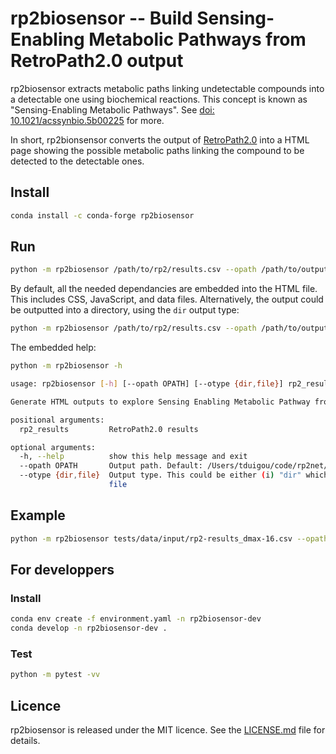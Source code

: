 # rp2biosensor -- Build Sensing-Enabling Metabolic Pathways from RetroPath2.0 output

rp2biosensor extracts metabolic paths linking undetectable compounds
into a detectable one using biochemical reactions. This concept is known
as "Sensing-Enabling Metabolic Pathways". See [doi: 10.1021/acssynbio.5b00225](https://doi.org/10.1021/acssynbio.5b00225)
for more.

In short, rp2bionsensor converts the output of [RetroPath2.0](https://www.myexperiment.org/workflows/4987.html) into a HTML page showing the possible metabolic paths linking the compound to be detected to the detectable ones.

## Install

```bash
conda install -c conda-forge rp2biosensor
```

## Run

```bash
python -m rp2biosensor /path/to/rp2/results.csv --opath /path/to/output/file.html --otype file
```

By default, all the needed dependancies are embedded into the HTML file. This includes CSS, JavaScript, and data files. Alternatively, the output could be outputted into a directory, using the `dir` output type:

```bash
python -m rp2biosensor /path/to/rp2/results.csv --opath /path/to/output --otype dir
```

The embedded help:
```bash
python -m rp2biosensor -h

usage: rp2biosensor [-h] [--opath OPATH] [--otype {dir,file}] rp2_results

Generate HTML outputs to explore Sensing Enabling Metabolic Pathway from RetroPath2 results.

positional arguments:
  rp2_results         RetroPath2.0 results

optional arguments:
  -h, --help          show this help message and exit
  --opath OPATH       Output path. Default: /Users/tduigou/code/rp2net/biosensor.html.
  --otype {dir,file}  Output type. This could be either (i) "dir" which means ouput files will outputted into this directory, or (ii) "file" which means that all files will be embedded into a single HTML page. Default:
                      file
```

## Example

```bash
python -m rp2biosensor tests/data/input/rp2-results_dmax-16.csv --opath ./biosensor.html
```

## For developpers

### Install
```bash
conda env create -f environment.yaml -n rp2biosensor-dev
conda develop -n rp2biosensor-dev .
```

### Test
```bash
python -m pytest -vv
```

## Licence

rp2biosensor is released under the MIT licence. See the [LICENSE.md](LICENSE.md) file for details.